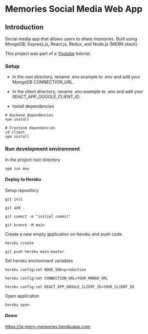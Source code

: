 # Memories Social Media Web App

## Introduction

Social media app that allows users to share memories. Built using MongoDB, Express.js, React.js, Redux, and Node.js (MERN stack).

This project was part of a [Youtube](https://www.youtube.com/playlist?list=PL6QREj8te1P7VSwhrMf3D3Xt4V6_SRkhu) tutorial.

### Setup

* In the root directory, rename .env.example to .env and add your MongoDB CONNECTION_URL.

* In the client directory, rename .env.example to .env and add your REACT_APP_GOOGLE_CLIENT_ID.

* Install dependencies

```
# Backend dependencies
npm install

# Frontend dependencies
cd client
npm install
```

### Run development environment

In the project root directory

```
npm run dev
```

#### Deploy to Heroku

Setup repository

```
git init

git add .

git commit -m "initial commit"

git branch -M main
```

Create a new empty application on heroku and push code.

```
heroku create

git push heroku main:master
```

Set heroku environment variables

```
heroku config:set NODE_ENV=production

heroku config:set CONNECTION_URL=YOUR_MONGO_URL

heroku config:set REACT_APP_GOOGLE_CLIENT_ID=YOUR_CLIENT_ID
```

Open application

```
heroku open
```

#### Demo

https://ia-mern-memories.herokuapp.com